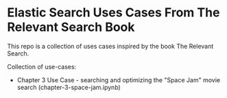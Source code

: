 # Elastic Search Uses Cases From The Relevant Search Book #
This repo is a collection of uses cases inspired by the book The Relevant Search.


Collection of use-cases:
- Chapter 3 Use Case - searching and optimizing the "Space Jam" movie search (chapter-3-space-jam.ipynb)  